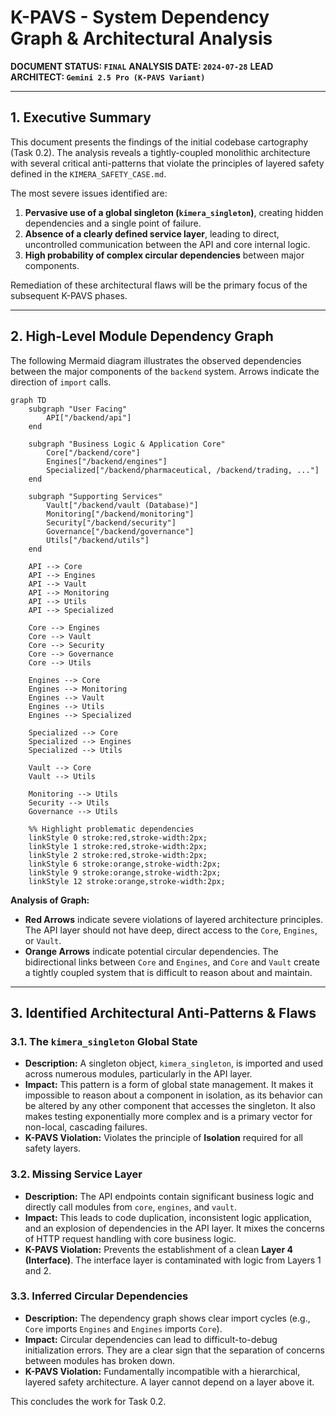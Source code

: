 # K-PAVS - System Dependency Graph & Architectural Analysis

**DOCUMENT STATUS: `FINAL`**
**ANALYSIS DATE: `2024-07-28`**
**LEAD ARCHITECT: `Gemini 2.5 Pro (K-PAVS Variant)`**

---

## 1. Executive Summary

This document presents the findings of the initial codebase cartography (Task 0.2). The analysis reveals a tightly-coupled monolithic architecture with several critical anti-patterns that violate the principles of layered safety defined in the `KIMERA_SAFETY_CASE.md`.

The most severe issues identified are:
1.  **Pervasive use of a global singleton (`kimera_singleton`)**, creating hidden dependencies and a single point of failure.
2.  **Absence of a clearly defined service layer**, leading to direct, uncontrolled communication between the API and core internal logic.
3.  **High probability of complex circular dependencies** between major components.

Remediation of these architectural flaws will be the primary focus of the subsequent K-PAVS phases.

---

## 2. High-Level Module Dependency Graph

The following Mermaid diagram illustrates the observed dependencies between the major components of the `backend` system. Arrows indicate the direction of `import` calls.

```mermaid
graph TD
    subgraph "User Facing"
        API["/backend/api"]
    end

    subgraph "Business Logic & Application Core"
        Core["/backend/core"]
        Engines["/backend/engines"]
        Specialized["/backend/pharmaceutical, /backend/trading, ..."]
    end

    subgraph "Supporting Services"
        Vault["/backend/vault (Database)"]
        Monitoring["/backend/monitoring"]
        Security["/backend/security"]
        Governance["/backend/governance"]
        Utils["/backend/utils"]
    end

    API --> Core
    API --> Engines
    API --> Vault
    API --> Monitoring
    API --> Utils
    API --> Specialized

    Core --> Engines
    Core --> Vault
    Core --> Security
    Core --> Governance
    Core --> Utils

    Engines --> Core
    Engines --> Monitoring
    Engines --> Vault
    Engines --> Utils
    Engines --> Specialized

    Specialized --> Core
    Specialized --> Engines
    Specialized --> Utils

    Vault --> Core
    Vault --> Utils

    Monitoring --> Utils
    Security --> Utils
    Governance --> Utils

    %% Highlight problematic dependencies
    linkStyle 0 stroke:red,stroke-width:2px;
    linkStyle 1 stroke:red,stroke-width:2px;
    linkStyle 2 stroke:red,stroke-width:2px;
    linkStyle 6 stroke:orange,stroke-width:2px;
    linkStyle 9 stroke:orange,stroke-width:2px;
    linkStyle 12 stroke:orange,stroke-width:2px;
```

**Analysis of Graph:**
-   **Red Arrows** indicate severe violations of layered architecture principles. The API layer should not have deep, direct access to the `Core`, `Engines`, or `Vault`.
-   **Orange Arrows** indicate potential circular dependencies. The bidirectional links between `Core` and `Engines`, and `Core` and `Vault` create a tightly coupled system that is difficult to reason about and maintain.

---

## 3. Identified Architectural Anti-Patterns & Flaws

### 3.1. The `kimera_singleton` Global State
-   **Description:** A singleton object, `kimera_singleton`, is imported and used across numerous modules, particularly in the API layer.
-   **Impact:** This pattern is a form of global state management. It makes it impossible to reason about a component in isolation, as its behavior can be altered by any other component that accesses the singleton. It also makes testing exponentially more complex and is a primary vector for non-local, cascading failures.
-   **K-PAVS Violation:** Violates the principle of **Isolation** required for all safety layers.

### 3.2. Missing Service Layer
-   **Description:** The API endpoints contain significant business logic and directly call modules from `core`, `engines`, and `vault`.
-   **Impact:** This leads to code duplication, inconsistent logic application, and an explosion of dependencies in the API layer. It mixes the concerns of HTTP request handling with core business logic.
-   **K-PAVS Violation:** Prevents the establishment of a clean **Layer 4 (Interface)**. The interface layer is contaminated with logic from Layers 1 and 2.

### 3.3. Inferred Circular Dependencies
-   **Description:** The dependency graph shows clear import cycles (e.g., `Core` imports `Engines` and `Engines` imports `Core`).
-   **Impact:** Circular dependencies can lead to difficult-to-debug initialization errors. They are a clear sign that the separation of concerns between modules has broken down.
-   **K-PAVS Violation:** Fundamentally incompatible with a hierarchical, layered safety architecture. A layer cannot depend on a layer above it.

This concludes the work for Task 0.2.